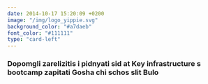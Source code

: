 ```yaml
---
date: 2014-10-17 15:20:09 +0200
image: "/img/logo_yippie.svg"
background_color: "#a7daeb"
font_color: "#111111"
type: "card-left"
---
```

### **Dopomgli zarelіzitis i pіdnyati sіd at Key infrastructure s bootcamp zapitati Gosha chi schos slit Bulo**
